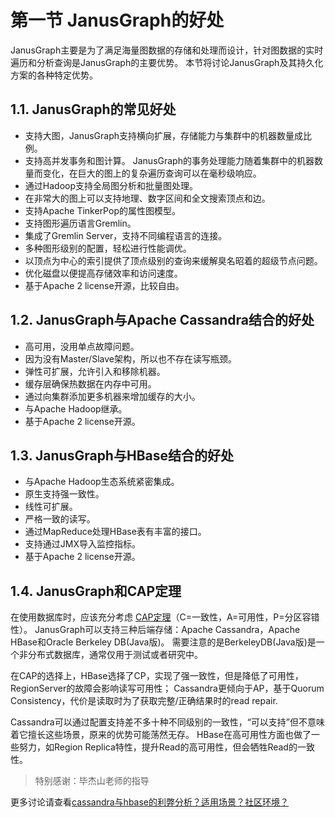 # 第一节 JanusGraph的好处

JanusGraph主要是为了满足海量图数据的存储和处理而设计，针对图数据的实时遍历和分析查询是JanusGraph的主要优势。
本节将讨论JanusGraph及其持久化方案的各种特定优势。

## 1.1. JanusGraph的常见好处

* 支持大图，JanusGraph支持横向扩展，存储能力与集群中的机器数量成比例。
* 支持高并发事务和图计算。 JanusGraph的事务处理能力随着集群中的机器数量而变化，在巨大的图上的复杂遍历查询可以在毫秒级响应。
* 通过Hadoop支持全局图分析和批量图处理。
* 在非常大的图上可以支持地理、数字区间和全文搜索顶点和边。
* 支持Apache TinkerPop的属性图模型。
* 支持图形遍历语言Gremlin。
* 集成了Gremlin Server，支持不同编程语言的连接。
* 多种图形级别的配置，轻松进行性能调优。
* 以顶点为中心的索引提供了顶点级别的查询来缓解臭名昭着的超级节点问题。
* 优化磁盘以便提高存储效率和访问速度。
* 基于Apache 2 license开源，比较自由。

## 1.2. JanusGraph与Apache Cassandra结合的好处

* 高可用，没用单点故障问题。
* 因为没有Master/Slave架构，所以也不存在读写瓶颈。
* 弹性可扩展，允许引入和移除机器。
* 缓存层确保热数据在内存中可用。
* 通过向集群添加更多机器来增加缓存的大小。
* 与Apache Hadoop继承。
* 基于Apache 2 license开源。

## 1.3. JanusGraph与HBase结合的好处

* 与Apache Hadoop生态系统紧密集成。
* 原生支持强一致性。
* 线性可扩展。
* 严格一致的读写。
* 通过MapReduce处理HBase表有丰富的接口。
* 支持通过JMX导入监控指标。
* 基于Apache 2 license开源。


## 1.4. JanusGraph和CAP定理


在使用数据库时，应该充分考虑 [CAP定理](https://baike.baidu.com/item/CAP%E5%8E%9F%E5%88%99/5712863?fr=aladdin)（C=一致性，A=可用性，P=分区容错性）。 
JanusGraph可以支持三种后端存储：Apache Cassandra，Apache HBase和Oracle Berkeley DB(Java版)。 
需要注意的是BerkeleyDB(Java版)是一个非分布式数据库，通常仅用于测试或者研究中。

在CAP的选择上，HBase选择了CP，实现了强一致性，但是降低了可用性，RegionServer的故障会影响读写可用性； 
Cassandra更倾向于AP，基于Quorum Consistency，代价是读取时为了获取完整/正确结果时的read repair.

Cassandra可以通过配置支持差不多十种不同级别的一致性，“可以支持”但不意味着它擅长这些场景，原来的优势可能荡然无存。
HBase在高可用性方面也做了一些努力，如Region Replica特性，提升Read的高可用性，但会牺牲Read的一致性。

>特别感谢：毕杰山老师的指导

更多讨论请查看[cassandra与hbase的利弊分析？适用场景？社区环境？](https://www.zhihu.com/question/20152327)